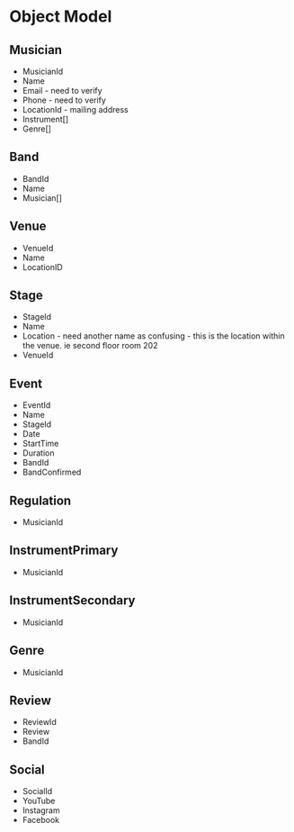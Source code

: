 # Object Model

## Musician

* MusicianId
* Name
* Email - need to verify
* Phone - need to verify
* LocationId - mailing address
* Instrument[]
* Genre[]

## Band

* BandId
* Name
* Musician[]

## Venue

* VenueId
* Name
* LocationID

## Stage

* StageId
* Name
* Location - need another name as confusing - this is the location within the venue. ie second floor room 202
* VenueId

## Event

* EventId
* Name
* StageId
* Date
* StartTime
* Duration
* BandId
* BandConfirmed

## Regulation

* MusicianId

## InstrumentPrimary

* MusicianId

## InstrumentSecondary

* MusicianId

## Genre

* MusicianId

## Review

* ReviewId
* Review
* BandId

## Social

* SocialId
* YouTube
* Instagram
* Facebook
